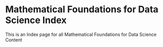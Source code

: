 # Mathematical Foundations for Data Science Index

This is an Index page for all Mathematical Foundations for Data Science Content